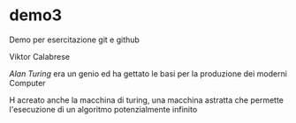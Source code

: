 # demo3
Demo per esercitazione git e github

Viktor Calabrese

_Alan Turing_ era un genio ed ha gettato le basi 
per la produzione dei moderni Computer

H acreato anche la macchina di turing, una macchina astratta che permette 
l'esecuzione di un algoritmo potenzialmente infinito
